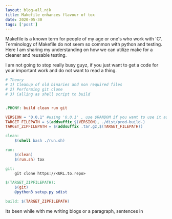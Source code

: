 ```yaml
---
layout: blog-all.njk
title: Makefile enhances flavour of tox
date: 2020-05-30
tags: ['post']
---
```


Makefile is a known term for people of my age or one's who work with 'C'.
Terminology of Makefile do not seem so common with python and testing.
Here I am sharing my understanding on how we can utilize make for a cleaner and reusable testing.

I am not going to stop really busy guyz, if you just want to get a code for your important work and do not want to read a thing.

``` Makefile
# Theory
# 1) Cleanup of old binaries and non required files
# 2) Performing git clone
# 3) Calling as shell script to build


.PHONY: build clean run git

VERSION = "0.0.1" #using '0.0.1' , use $RANDOM if you want to use it as $(shell $RANDOM)
TARGET_FILEPATH = $(addsuffix $(VERSION), ./dist/prod-build-)
TARGET_ZIPFILEPATH = $(addsuffix .tar.gz,$(TARGET_FILEPATH))

clean:
    $(shell bash ./run.sh)

run:
    $(clean)
    $(run.sh) tox

git:
    git clone https://<URL.to.repo>

$(TARGET_ZIPFILEPATH):
    $(git)
    @python3 setup.py sdist

build: $(TARGET_ZIPFILEPATH)
```


Its been while with me writing blogs or a paragraph, sentences in

